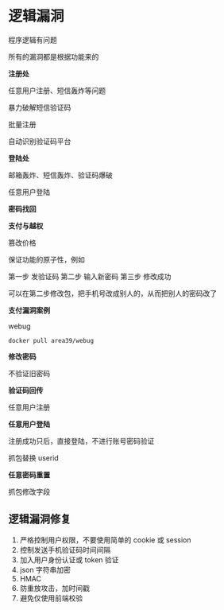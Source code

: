 # 逻辑漏洞

程序逻辑有问题

所有的漏洞都是根据功能来的



**注册处**

任意用户注册、短信轰炸等问题

暴力破解短信验证码

批量注册

自动识别验证码平台


**登陆处**

邮箱轰炸、短信轰炸、验证码爆破

任意用户登陆


**密码找回**


**支付与越权**

篡改价格

保证功能的原子性，例如

第一步 发验证码
第二步 输入新密码
第三步 修改成功

可以在第二步修改包，把手机号改成别人的，从而把别人的密码改了


**支付漏洞案例**


webug

```
docker pull area39/webug
```


**修改密码**

不验证旧密码

**验证码回传**

任意用户注册

**任意用户登陆**

注册成功只后，直接登陆，不进行账号密码验证

抓包替换 userid

**任意密码重置**

抓包修改字段

## 逻辑漏洞修复

1. 严格控制用户权限，不要使用简单的 cookie 或 session
2. 控制发送手机验证码时间间隔
3. 加入用户身份认证或 token 验证
4. json 字符串加密
5. HMAC
6. 防重放攻击，加时间戳
7. 避免仅使用前端校验
